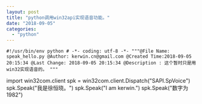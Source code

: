 ```yaml
---
layout: post
title: "python调用win32api实现语音功能。"
date: "2018-09-05"
categories: 
  - "python"
---
```


`#!/usr/bin/env python # -*- coding: utf-8 -*- """@File Name: speak_hello.py @Author: kerwin.cn@gmail.com @Created Time:2018-09-05 20:15:34 @Last Change: 2018-09-05 20:15:34 @Description : 这个暂时只是用win32实现语音的。 """`

import win32com.client spk = win32com.client.Dispatch("SAPI.SpVoice") spk.Speak("我是徐恒晓。") spk.Speak("I am kerwin.") spk.Speak("数字为1982")
